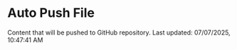 # Auto Push File

Content that will be pushed to GitHub repository.
Last updated: 07/07/2025, 10:47:41 AM